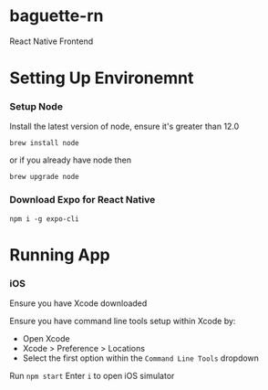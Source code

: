 # baguette-rn
React Native Frontend


# Setting Up Environemnt

### Setup Node

Install the latest version of node, ensure it's greater than 12.0

`brew install node` 

or if you already have node then

`brew upgrade node`


### Download Expo for React Native

`npm i -g expo-cli`


# Running App

### iOS 

Ensure you have Xcode downloaded 

Ensure you have command line tools setup within Xcode by:
- Open Xcode
- Xcode > Preference > Locations
- Select the first option within the `Command Line Tools` dropdown

Run `npm start` 
Enter `i` to open iOS simulator

